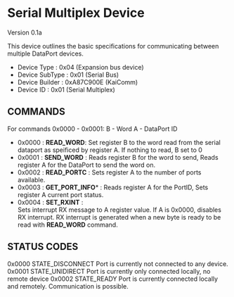 Serial Multiplex Device
=====================================
Version 0.1a 

This device outlines the basic specifications for communicating between multiple DataPort devices.

 - Device Type     : 0x04 (Expansion bus device)
 - Device SubType  : 0x01 (Serial Bus)
 - Device Builder  : 0xA87C900E (KaiComm)
 - Device ID       : 0x01 (Serial Multiplex)

COMMANDS
--------
For commands 0x0000 - 0x0001:
   B - Word
   A - DataPort ID
 - 0x0000 : **READ_WORD**:
   Set register B to the word read from the serial dataport as speificed by register A.
   If nothing to read, B set to 0
 - 0x0001 : **SEND_WORD** :
   Reads register B for the word to send, Reads register A for the DataPort to send the word on.
 - 0x0002 : **READ_PORTC** :
   Sets register A to the number of ports available.
 - 0x0003 : **GET_PORT_INFO*** :
   Reads register A for the PortID, Sets register A current port status.
 - 0x0004 : **SET_RXINT** :  
   Sets interrupt RX message to A register value. If A is 0x0000, disables RX 
   interrupt. RX interrupt is generated when a new byte is ready to be read with **READ_WORD** command.

STATUS CODES
--------
0x0000 STATE_DISCONNECT Port is currently not connected to any device.
0x0001 STATE_UNIDIRECT Port is currently only connected locally, no remote device
0x0002 STATE_READY Port is currently connected locally and remotely. Communication is possible.
